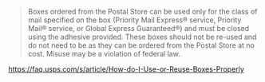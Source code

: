 > Boxes ordered from the Postal Store can be used only for the class of mail specified on the box (Priority Mail Express® service, Priority Mail® service, or Global Express Guaranteed®) and must be closed using the adhesive provided. These boxes should not be re-used and do not need to be as they can be ordered from the Postal Store at no cost. Misuse may be a violation of federal law.

https://faq.usps.com/s/article/How-do-I-Use-or-Reuse-Boxes-Properly
